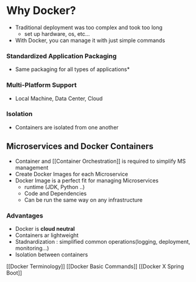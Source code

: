 # Why Docker?
* Traditional deployment was too complex and took too long
	* set up hardware, os, etc...
* With Docker, you can manage it with just simple commands
### Standardized Application Packaging
* Same packaging for all types of applications*
### Multi-Platform Support
* Local Machine, Data Center, Cloud
### Isolation
* Containers are isolated from one another

## Microservices and Docker Containers
* Container and [[Container Orchestration]] is required to simplify MS management
* Create Docker Images for each Microservice
* Docker Image is a perfect fit for managing Microservices
	* runtime (JDK, Python ..)
	* Code and Dependencies
	* Can be run the same way on any infrastructure
### Advantages
* Docker is **cloud neutral**
* Containers ar lightweight
* Stadnardization : simplified common operations(logging, deployment, monitoring...)
* Isolation between containers

[[Docker Terminology]]
[[Docker Basic Commands]]
[[Docker X Spring Boot]]